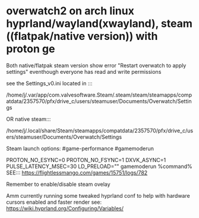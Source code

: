 # overwatch2 on arch linux hyprland/wayland(xwayland), steam ((flatpak/native version)) with proton ge  
  
Both native/flatpak steam version show error "Restart overwatch to apply settings" eventhough everyone has read and write permissions
  
see the Settings_v0.ini located in :::  
  
/home/j/.var/app/com.valvesoftware.Steam/.steam/steam/steamapps/compatdata/2357570/pfx/drive_c/users/steamuser/Documents/Overwatch/Settings  
  
OR native steam:::  
  
/home/j/.local/share/Steam/steamapps/compatdata/2357570/pfx/drive_c/users/steamuser/Documents/Overwatch/Settings
  
Steam launch options: #game-performance #gamemoderun
  
PROTON_NO_ESYNC=0 PROTON_NO_FSYNC=1 DXVK_ASYNC=1 PULSE_LATENCY_MSEC=30 LD_PRELOAD="" gamemoderun %command%  
SEE::: https://flightlessmango.com/games/15751/logs/782  
    
Remember to enable/disable steam ovelay
  
Amm currently running some tweaked hyprland conf to help with hardware cursors enabled and faster render see: 
https://wiki.hyprland.org/Configuring/Variables/
